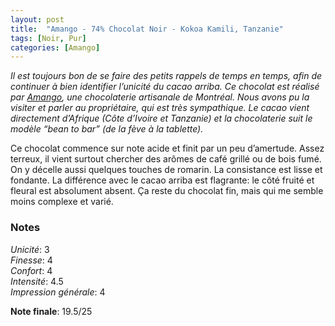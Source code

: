 ```yaml
---
layout: post
title:  "Amango - 74% Chocolat Noir - Kokoa Kamili, Tanzanie"
tags: [Noir, Pur] 
categories: [Amango]
---
```


_Il est toujours bon de se faire des petits rappels de temps en temps, afin de continuer à bien identifier l’unicité du cacao arriba.
Ce chocolat est réalisé par [Amango](https://www.amangocacao.com/), une chocolaterie artisanale de Montréal. Nous avons pu la visiter et parler au propriétaire, qui est très sympathique. Le cacao vient directement d’Afrique (Côte d’Ivoire et Tanzanie) et la chocolaterie suit le modèle “bean to bar” (de la fève à la tablette)._

Ce chocolat commence sur note acide et finit par un peu d’amertude. Assez terreux, il vient surtout chercher des arômes de café grillé ou de bois fumé. On y décelle aussi quelques touches de romarin. La consistance est lisse et fondante. 
La différence avec le cacao arriba est flagrante: le côté fruité et fleural est absolument absent. Ça reste du chocolat fin, mais qui me semble moins complexe et varié.


### Notes

_Unicité_: 3  
_Finesse_: 4  
_Confort_: 4  
_Intensité_: 4.5  
_Impression générale_: 4

**Note finale**: 19.5/25